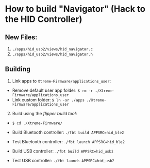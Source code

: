 # How to build "Navigator" (Hack to the HID Controller)

## New Files:

 1. `./apps/hid_usb2/views/hid_navigator.c`
 2. `./apps/hid_usb2/views/hid_navigator.h`

## Building

 1. Link apps to `Xtreme-Firmware/applications_user`: 

  * Remove default user app folder: `$ rm -r ./Xtreme-Firmware/applications_user`
  * Link custom folder: `$ ln -sr ./apps ./Xtreme-Firmware/applications_user`

 2. Build using the *flipper build tool*:

  * `$ cd ./Xtreme-Firmware/`

  * Build Bluetooth controller: `./fbt build APPSRC=hid_ble2`
  * Test Bluetooth controller: `./fbt launch APPSRC=hid_ble2`  

  * Build USB controller: `./fbt build APPSRC=hid_usb2`
  * Test USB controller: `./fbt launch APPSRC=hid_usb2`  

